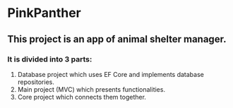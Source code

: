 # PinkPanther
## This project is an app of animal shelter manager.
### It is divided into 3 parts: 
1. Database project which uses EF Core and implements database repositories. 
2. Main project (MVC) which presents functionalities.
3. Core project which connects them together.

